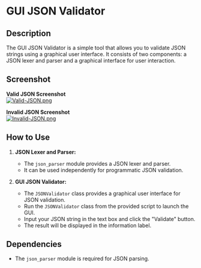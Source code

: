 # GUI JSON Validator

## Description

The GUI JSON Validator is a simple tool that allows you to validate JSON strings using a graphical user interface. It consists of two components: a JSON lexer and parser and a graphical interface for user interaction.

## Screenshot

**Valid JSON Screenshot**\
[![Valid-JSON.png](https://i.postimg.cc/y8ngKCYZ/Valid-JSON.png)](https://postimg.cc/qNhMcYKJ)

**Invalid JSON Screenshot**\
[![Invalid-JSON.png](https://i.postimg.cc/9fM4FgrN/Invalid-JSON.png)](https://postimg.cc/XrRNs8Kw)

## How to Use

1. **JSON Lexer and Parser:**
   - The `json_parser` module provides a JSON lexer and parser.
   - It can be used independently for programmatic JSON validation.

2. **GUI JSON Validator:**
   - The `JSONValidator` class provides a graphical user interface for JSON validation.
   - Run the `JSONValidator` class from the provided script to launch the GUI.
   - Input your JSON string in the text box and click the "Validate" button.
   - The result will be displayed in the information label.

## Dependencies

- The `json_parser` module is required for JSON parsing.
